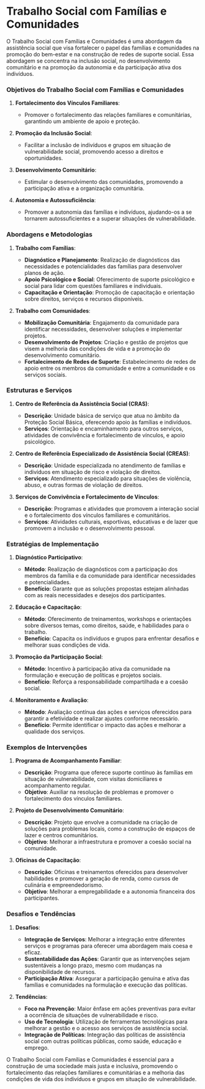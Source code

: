 # Trabalho Social com Famílias e Comunidades
O Trabalho Social com Famílias e Comunidades é uma abordagem da assistência social que visa fortalecer o papel das famílias e comunidades na promoção do bem-estar e na construção de redes de suporte social. Essa abordagem se concentra na inclusão social, no desenvolvimento comunitário e na promoção da autonomia e da participação ativa dos indivíduos.

### Objetivos do Trabalho Social com Famílias e Comunidades

1. **Fortalecimento dos Vínculos Familiares**:
   - Promover o fortalecimento das relações familiares e comunitárias, garantindo um ambiente de apoio e proteção.

2. **Promoção da Inclusão Social**:
   - Facilitar a inclusão de indivíduos e grupos em situação de vulnerabilidade social, promovendo acesso a direitos e oportunidades.

3. **Desenvolvimento Comunitário**:
   - Estimular o desenvolvimento das comunidades, promovendo a participação ativa e a organização comunitária.

4. **Autonomia e Autossuficiência**:
   - Promover a autonomia das famílias e indivíduos, ajudando-os a se tornarem autossuficientes e a superar situações de vulnerabilidade.

### Abordagens e Metodologias

1. **Trabalho com Famílias**:
   - **Diagnóstico e Planejamento**: Realização de diagnósticos das necessidades e potencialidades das famílias para desenvolver planos de ação.
   - **Apoio Psicológico e Social**: Oferecimento de suporte psicológico e social para lidar com questões familiares e individuais.
   - **Capacitação e Orientação**: Promoção de capacitação e orientação sobre direitos, serviços e recursos disponíveis.

2. **Trabalho com Comunidades**:
   - **Mobilização Comunitária**: Engajamento da comunidade para identificar necessidades, desenvolver soluções e implementar projetos.
   - **Desenvolvimento de Projetos**: Criação e gestão de projetos que visem a melhoria das condições de vida e a promoção do desenvolvimento comunitário.
   - **Fortalecimento de Redes de Suporte**: Estabelecimento de redes de apoio entre os membros da comunidade e entre a comunidade e os serviços sociais.

### Estruturas e Serviços

1. **Centro de Referência da Assistência Social (CRAS)**:
   - **Descrição**: Unidade básica de serviço que atua no âmbito da Proteção Social Básica, oferecendo apoio às famílias e indivíduos.
   - **Serviços**: Orientação e encaminhamento para outros serviços, atividades de convivência e fortalecimento de vínculos, e apoio psicológico.

2. **Centro de Referência Especializado de Assistência Social (CREAS)**:
   - **Descrição**: Unidade especializada no atendimento de famílias e indivíduos em situação de risco e violação de direitos.
   - **Serviços**: Atendimento especializado para situações de violência, abuso, e outras formas de violação de direitos.

3. **Serviços de Convivência e Fortalecimento de Vínculos**:
   - **Descrição**: Programas e atividades que promovem a interação social e o fortalecimento dos vínculos familiares e comunitários.
   - **Serviços**: Atividades culturais, esportivas, educativas e de lazer que promovem a inclusão e o desenvolvimento pessoal.

### Estratégias de Implementação

1. **Diagnóstico Participativo**:
   - **Método**: Realização de diagnósticos com a participação dos membros da família e da comunidade para identificar necessidades e potencialidades.
   - **Benefício**: Garante que as soluções propostas estejam alinhadas com as reais necessidades e desejos dos participantes.

2. **Educação e Capacitação**:
   - **Método**: Oferecimento de treinamentos, workshops e orientações sobre diversos temas, como direitos, saúde, e habilidades para o trabalho.
   - **Benefício**: Capacita os indivíduos e grupos para enfrentar desafios e melhorar suas condições de vida.

3. **Promoção da Participação Social**:
   - **Método**: Incentivo à participação ativa da comunidade na formulação e execução de políticas e projetos sociais.
   - **Benefício**: Reforça a responsabilidade compartilhada e a coesão social.

4. **Monitoramento e Avaliação**:
   - **Método**: Avaliação contínua das ações e serviços oferecidos para garantir a efetividade e realizar ajustes conforme necessário.
   - **Benefício**: Permite identificar o impacto das ações e melhorar a qualidade dos serviços.

### Exemplos de Intervenções

1. **Programa de Acompanhamento Familiar**:
   - **Descrição**: Programa que oferece suporte contínuo às famílias em situação de vulnerabilidade, com visitas domiciliares e acompanhamento regular.
   - **Objetivo**: Auxiliar na resolução de problemas e promover o fortalecimento dos vínculos familiares.

2. **Projeto de Desenvolvimento Comunitário**:
   - **Descrição**: Projeto que envolve a comunidade na criação de soluções para problemas locais, como a construção de espaços de lazer e centros comunitários.
   - **Objetivo**: Melhorar a infraestrutura e promover a coesão social na comunidade.

3. **Oficinas de Capacitação**:
   - **Descrição**: Oficinas e treinamentos oferecidos para desenvolver habilidades e promover a geração de renda, como cursos de culinária e empreendedorismo.
   - **Objetivo**: Melhorar a empregabilidade e a autonomia financeira dos participantes.

### Desafios e Tendências

1. **Desafios**:
   - **Integração de Serviços**: Melhorar a integração entre diferentes serviços e programas para oferecer uma abordagem mais coesa e eficaz.
   - **Sustentabilidade das Ações**: Garantir que as intervenções sejam sustentáveis a longo prazo, mesmo com mudanças na disponibilidade de recursos.
   - **Participação Ativa**: Assegurar a participação genuína e ativa das famílias e comunidades na formulação e execução das políticas.

2. **Tendências**:
   - **Foco na Prevenção**: Maior ênfase em ações preventivas para evitar a ocorrência de situações de vulnerabilidade e risco.
   - **Uso de Tecnologia**: Utilização de ferramentas tecnológicas para melhorar a gestão e o acesso aos serviços de assistência social.
   - **Integração de Políticas**: Integração das políticas de assistência social com outras políticas públicas, como saúde, educação e emprego.

O Trabalho Social com Famílias e Comunidades é essencial para a construção de uma sociedade mais justa e inclusiva, promovendo o fortalecimento das relações familiares e comunitárias e a melhoria das condições de vida dos indivíduos e grupos em situação de vulnerabilidade.